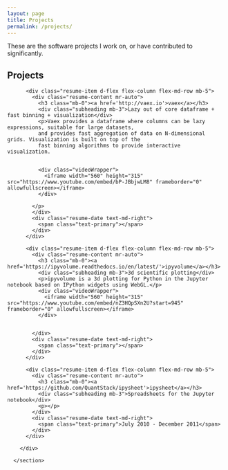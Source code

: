 ```yaml
---
layout: page
title: Projects
permalink: /projects/
---
```


These are the software projects I work on, or have contributed to significantly.


<section class="resume-section p-3 p-lg-5 d-flex flex-column" id="projects">
        <div class="my-auto">
          <h2 class="mb-5">Projects</h2>

          <div class="resume-item d-flex flex-column flex-md-row mb-5">
            <div class="resume-content mr-auto">
              <h3 class="mb-0"><a href='http://vaex.io'>vaex</a></h3>
              <div class="subheading mb-3">Lazy out of core dataframe + fast binning + visualization</div>
              <p>Vaex provides a dataframe where columns can be lazy expressions, suitable for large datasets, 
              and provides fast aggregation of data on N-dimensional grids. Visualization is built on top of the
              fast binning algorithms to provide interactive visualization.


              <div class="videoWrapper">
                <iframe width="560" height="315" src="https://www.youtube.com/embed/bP-JBbjwLM8" frameborder="0" allowfullscreen></iframe>
              </div>

            </p>
            </div>
            <div class="resume-date text-md-right">
              <span class="text-primary"></span>
            </div>
          </div>

          <div class="resume-item d-flex flex-column flex-md-row mb-5">
            <div class="resume-content mr-auto">
              <h3 class="mb-0"><a href='https://ipyvolume.readthedocs.io/en/latest/'>ipyvolume</a></h3>
              <div class="subheading mb-3">3d scientific plotting</div>
              <p>ipyvolume is a 3d plotting for Python in the Jupyter notebook based on IPython widgets using WebGL.</p>
              <div class="videoWrapper">
                <iframe width="560" height="315" src="https://www.youtube.com/embed/nZ3HQpSXn2U?start=945" frameborder="0" allowfullscreen></iframe>
              </div>


            </div>
            <div class="resume-date text-md-right">
              <span class="text-primary"></span>
            </div>
          </div>

          <div class="resume-item d-flex flex-column flex-md-row mb-5">
            <div class="resume-content mr-auto">
              <h3 class="mb-0"><a href='https://github.com/QuantStack/ipysheet'>ipysheet</a></h3>
              <div class="subheading mb-3">Spreadsheets for the Jupyter notebook</div>
              <p></p>
            </div>
            <div class="resume-date text-md-right">
              <span class="text-primary">July 2010 - December 2011</span>
            </div>
          </div>

        </div>

      </section>